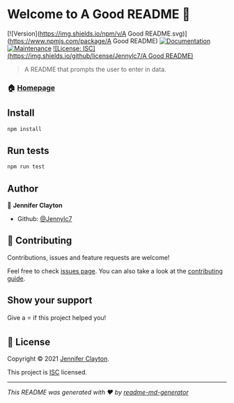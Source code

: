 # Welcome to A Good README 👋
[![Version](https://img.shields.io/npm/v/A Good README.svg)](https://www.npmjs.com/package/A Good README)
[![Documentation](https://img.shields.io/badge/documentation-yes-brightgreen.svg)](https://github.com/Jennylc7/README-generator#readme)
[![Maintenance](https://img.shields.io/badge/Maintained%3F-yes-green.svg)](https://github.com/Jennylc7/README-generator/graphs/commit-activity)
[![License: ISC](https://img.shields.io/github/license/Jennylc7/A Good README)](https://github.com/Jennylc7/README-generator/blob/master/LICENSE)

> A README that prompts the user to enter in data.

### 🏠 [Homepage](https://github.com/Jennylc7/README-generator#readme)

## Install

```sh
npm install
```

## Run tests

```sh
npm run test
```

## Author

👤 **Jennifer Clayton**

* Github: [@Jennylc7](https://github.com/Jennylc7)

## 🤝 Contributing

Contributions, issues and feature requests are welcome!

Feel free to check [issues page](https://github.com/Jennylc7/README-generator/issues). You can also take a look at the [contributing guide](https://github.com/Jennylc7/README-generator/blob/master/CONTRIBUTING.md).

## Show your support

Give a ⭐️ if this project helped you!


## 📝 License

Copyright © 2021 [Jennifer Clayton](https://github.com/Jennylc7).

This project is [ISC](https://github.com/Jennylc7/README-generator/blob/master/LICENSE) licensed.

***
_This README was generated with ❤️ by [readme-md-generator](https://github.com/kefranabg/readme-md-generator)_
